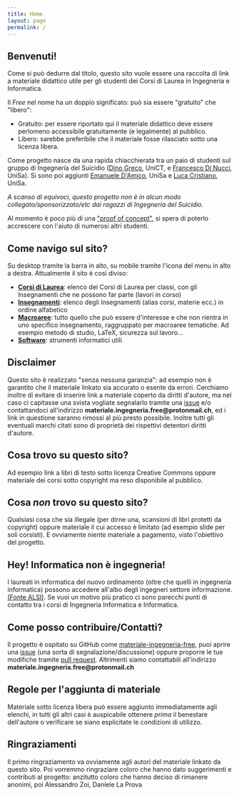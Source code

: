 ```yaml
---
title: Home
layout: page
permalink: /
---
```


## Benvenuti!
Come si può dedurre dal titolo, questo sito vuole essere una raccolta di link a materiale didattico utile per gli studenti dei Corsi di Laurea in Ingegneria e Informatica.

Il _Free_ nel nome ha un doppio significato: può sia essere "gratuito" che "libero":
* Gratuito: per essere riportato qui il materiale didattico deve essere perlomeno accessibile gratuitamente (e legalmente) al pubblico.
* Libero: sarebbe preferibile che il materiale fosse rilasciato sotto una licenza libera.

Come progetto nasce da una rapida chiacchierata tra un paio di studenti sul gruppo di Ingegneria del Suicidio ([Dino Greco](https://github.com/dinosir93), UniCT, e [Francesco Di Nucci](https://github.com/f-dinucci/), UniSa). Si sono poi aggiunti [Emanuele D'Amico](https://github.com/PioApocalypse/), UniSa e [Luca Cristiano](https://github.com/Zekromaster), UniSa.

*A scanso di equivoci, questo progetto non è in alcun modo collegato/sponsorizzato/etc dai ragazzi di Ingegneria del Suicidio.*

Al momento è poco più di una ["proof of concept"](https://it.wikipedia.org/wiki/Proof_of_concept), si spera di poterlo accrescere con l'aiuto di numerosi altri studenti.

## Come navigo sul sito?
Su desktop tramite la barra in alto, su mobile tramite l'icona del menu in alto a destra.
Attualmente il sito è così diviso:
* [__Corsi di Laurea__](./CdL/CdL): elenco dei Corsi di Laurea per classi, con gli Insegnamenti che ne possono far parte (lavori in corso)
* [__Insegnamenti__](./Insegnamenti/Insegnamenti): elenco degli Insegnamenti (alias corsi, materie ecc.) in ordine alfabetico
* [__Macroaree__](./Macroaree/Macroaree): tutto quello che può essere d'interesse e che non rientra in uno specifico insegnamento, raggruppato per macroaree tematiche. Ad esempio metodo di studio, LaTeX, sicurezza sul lavoro...
* [__Software__](./Software/Software): strumenti informatici utili

## Disclaimer
Questo sito è realizzato "senza nessuna garanzia": ad esempio non è garantito che il materiale linkato sia accurato o esente da errori.
Cerchiamo inoltre di evitare di inserire link a materiale coperto da diritti d'autore, ma nel caso ci capitasse una svista vogliate segnalarlo tramite una [issue](https://github.com/MaterialeIngegneriaFree/materiale-ingegneria-free/issues) e/o contattandoci all'indirizzo __materiale.ingegneria.free@protonmail.ch__, ed i link in questione saranno rimossi al più presto possibile.
Inoltre tutti gli eventuali marchi citati sono di proprietà dei rispettivi detentori diritti d'autore.

## Cosa trovo su questo sito?
Ad esempio link a libri di testo sotto licenza Creative Commons oppure materiale dei corsi sotto copyright ma reso disponibile al pubblico.

## Cosa *non* trovo su questo sito?
Qualsiasi cosa che sia illegale (per dirne una, scansioni di libri protetti da copyright) oppure materiale il cui accesso è limitato (ad esempio slide per soli corsisti).
E ovviamente niente materiale a pagamento, visto l'obiettivo del progetto.

## Hey! Informatica non è ingegneria!
I laureati in informatica del nuovo ordinamento (oltre che quelli in ingegneria informatica) possono accedere all'albo degli ingegneri settore informazione. [(Fonte ALSI)](http://www.alsi.it/cm/content/iscrizione-allordine-degli-ingegneri-laureati-informatici).
Se vuoi un motivo più pratico ci sono parecchi punti di contatto tra i corsi di Ingegneria Informatica e Informatica.

## Come posso contribuire/Contatti?
Il progetto è ospitato su GitHub come [materiale-ingegneria-free](https://github.com/MaterialeIngegneriaFree/materiale-ingegneria-free/), puoi aprire una [issue](https://github.com/MaterialeIngegneriaFree/materiale-ingegneria-free/issues) (una sorta di segnalazione/discussione) oppure proporre le tue modifiche tramite [pull request](https://github.com/MaterialeIngegneriaFree/materiale-ingegneria-free/pulls).
Altrimenti siamo contattabili all'indirizzo __materiale.ingegneria.free@protonmail.ch__ 

## Regole per l'aggiunta di materiale
Materiale sotto licenza libera può essere aggiunto immediatamente agli elenchi, in tutti gli altri casi è auspicabile ottenere _prima_ il benestare dell'autore o verificare se siano esplicitate le condizioni di utilizzo.

## Ringraziamenti
Il primo ringraziamento va ovviamente agli autori del materiale linkato da questo sito. Poi vorremmo ringraziare coloro che hanno dato suggerimenti e contributi al progetto: anzitutto coloro che hanno deciso di rimanere anonimi, poi Alessandro Zoi, Daniele La Prova
